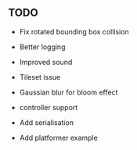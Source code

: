 
## TODO

* Fix rotated bounding box collision
* Better logging
* Improved sound
* Tileset issue
* Gaussian blur for bloom effect
* controller support

* Add serialisation
* Add platformer example
